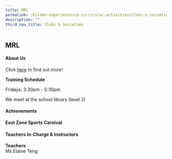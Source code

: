 ```yaml
---
title: MRL
permalink: /hildan-experience/co-curricular-activities/clubs-n-societies/mrl/
description: ""
third_nav_title: Clubs & Societies
---
```

MRL
---

#### About Us

Click [here](/files/CCA/MRL%202016.pdf) to find out more!

**Training Schedule**

Fridays: 3:30pm - 5:30pm

We meet at the school library (level 2)


#### Achievements

**East Zone Sports Carnival**

####  Teachers In-Charge & Instructors

**Teachers**  
Ms Elaine Teng